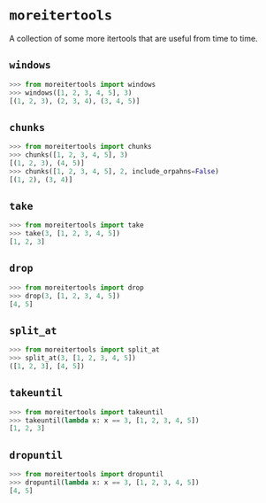 # `moreitertools`

A collection of some more itertools that are useful from time to time.

## `windows`

```python
>>> from moreitertools import windows
>>> windows([1, 2, 3, 4, 5], 3)
[(1, 2, 3), (2, 3, 4), (3, 4, 5)]
```

## `chunks`

```python
>>> from moreitertools import chunks
>>> chunks([1, 2, 3, 4, 5], 3)
[(1, 2, 3), (4, 5)]
>>> chunks([1, 2, 3, 4, 5], 2, include_orpahns=False)
[(1, 2), (3, 4)]
```

## `take`

```python
>>> from moreitertools import take
>>> take(3, [1, 2, 3, 4, 5])
[1, 2, 3]
```

## `drop`

```python
>>> from moreitertools import drop
>>> drop(3, [1, 2, 3, 4, 5])
[4, 5]
```

## `split_at`

```python
>>> from moreitertools import split_at
>>> split_at(3, [1, 2, 3, 4, 5])
([1, 2, 3], [4, 5])
```

## `takeuntil`

```python
>>> from moreitertools import takeuntil
>>> takeuntil(lambda x: x == 3, [1, 2, 3, 4, 5])
[1, 2, 3]
```

## `dropuntil`

```python
>>> from moreitertools import dropuntil
>>> dropuntil(lambda x: x == 3, [1, 2, 3, 4, 5])
[4, 5]
```
